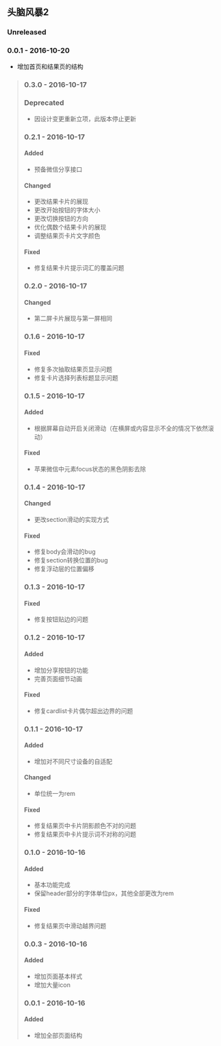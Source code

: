 ## 头脑风暴2

### Unreleased

### 0.0.1 - 2016-10-20
- 增加首页和结果页的结构

> ### 0.3.0 - 2016-10-17
> ### Deprecated
> - 因设计变更重新立项，此版本停止更新
>
> ### 0.2.1 - 2016-10-17
> #### Added
> - 预备微信分享接口
>
> #### Changed
> - 更改结果卡片的展现
> - 更改开始按钮的字体大小
> - 更改切换按钮的方向
> - 优化偶数个结果卡片的展现
> - 调整结果页卡片文字颜色
>
> #### Fixed
> - 修复结果卡片提示词汇的覆盖问题
>
> ### 0.2.0 - 2016-10-17
> #### Changed
> - 第二屏卡片展现与第一屏相同
>
> ### 0.1.6 - 2016-10-17
> #### Fixed
> - 修复多次抽取结果页显示问题
> - 修复卡片选择列表标题显示问题
>
> ### 0.1.5 - 2016-10-17
> #### Added
> - 根据屏幕自动开启关闭滑动（在横屏或内容显示不全的情况下依然滚动）
>
> #### Fixed
> - 苹果微信中元素focus状态的黑色阴影去除
>
> ### 0.1.4 - 2016-10-17
> #### Changed
> - 更改section滑动的实现方式
>
> #### Fixed
> - 修复body会滑动的bug
> - 修复section转换位置的bug
> - 修复浮动层的位置偏移
>
> ### 0.1.3 - 2016-10-17
> #### Fixed
> - 修复按钮贴边的问题
>
> ### 0.1.2 - 2016-10-17
> #### Added
> - 增加分享按钮的功能
> - 完善页面细节动画
>
> #### Fixed
> - 修复cardlist卡片偶尔超出边界的问题
>
> ### 0.1.1 - 2016-10-17
> #### Added
> - 增加对不同尺寸设备的自适配
>
> #### Changed
> - 单位统一为rem
>
> #### Fixed
> - 修复结果页中卡片阴影颜色不对的问题
> - 修复结果页中卡片提示词不对称的问题
>
> ### 0.1.0 - 2016-10-16
> #### Added
> - 基本功能完成
> - 保留header部分的字体单位px，其他全部更改为rem
>
> #### Fixed
> - 修复结果页中滑动越界问题
>
> ### 0.0.3 - 2016-10-16
> #### Added
> - 增加页面基本样式
> - 增加大量icon
>
> ### 0.0.1 - 2016-10-16
> #### Added
> - 增加全部页面结构
